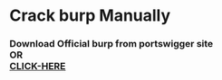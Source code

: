 # Crack burp Manually

<h3>Download Official burp from portswigger site<br>                 OR <BR> <a href="https://portswigger.net/burp/releases">CLICK-HERE<a>
